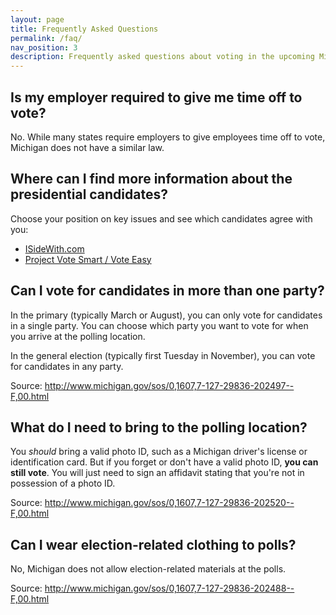 ```yaml
---
layout: page
title: Frequently Asked Questions
permalink: /faq/
nav_position: 3
description: Frequently asked questions about voting in the upcoming Michigan election.
---
```


## Is my employer required to give me time off to vote?

No. While many states require employers to give employees time off to vote, Michigan does not have a similar law.

## Where can I find more information about the presidential candidates?

Choose your position on key issues and see which candidates agree with you:

- [ISideWith.com](http://www.isidewith.com/)
- [Project Vote Smart / Vote Easy](https://votesmart.org/voteeasy/)

## Can I vote for candidates in more than one party?

In the primary (typically March or August), you can only vote for candidates in a single party. You can choose which party you want to vote for when you arrive at the polling location.

In the general election (typically first Tuesday in November), you can vote for candidates in any party.

Source: <http://www.michigan.gov/sos/0,1607,7-127-29836-202497--F,00.html>

## What do I need to bring to the polling location?

You *should* bring a valid photo ID, such as a Michigan driver's license or identification card. But if you forget or don't have a valid photo ID, **you can still vote**. You will just need to sign an affidavit stating that you're not in possession of a photo ID.

Source: <http://www.michigan.gov/sos/0,1607,7-127-29836-202520--F,00.html>

## Can I wear election-related clothing to polls?

No, Michigan does not allow election-related materials at the polls.

Source: <http://www.michigan.gov/sos/0,1607,7-127-29836-202488--F,00.html>
